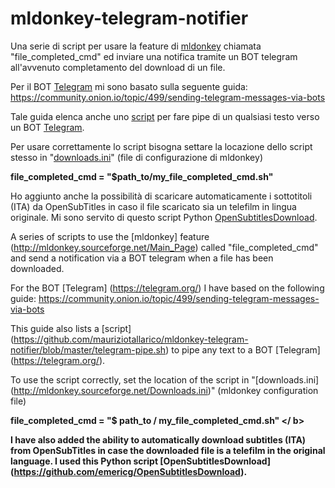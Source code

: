 # mldonkey-telegram-notifier
Una serie di script per usare la feature di [mldonkey]( http://mldonkey.sourceforge.net/Main_Page) chiamata "file_completed_cmd" ed inviare una notifica tramite un BOT telegram all'avvenuto completamento del download di un file.

Per il BOT [Telegram](https://telegram.org/) mi sono basato sulla seguente guida:
https://community.onion.io/topic/499/sending-telegram-messages-via-bots

Tale guida elenca anche uno [script](https://github.com/mauriziotallarico/mldonkey-telegram-notifier/blob/master/telegram-pipe.sh) per fare pipe di un qualsiasi testo verso un BOT
[Telegram](https://telegram.org/).

Per usare correttamente lo script bisogna settare la locazione dello script stesso in 
"[downloads.ini](http://mldonkey.sourceforge.net/Downloads.ini)" (file di configurazione di mldonkey)

<b>file_completed_cmd = "$path_to/my_file_completed_cmd.sh"</b>

Ho aggiunto anche la possibilità di scaricare automaticamente i sottotitoli (ITA) da OpenSubTitles in caso il file scaricato sia un 
telefilm in lingua originale.
Mi sono servito di questo script Python [OpenSubtitlesDownload](https://github.com/emericg/OpenSubtitlesDownload).


A series of scripts to use the [mldonkey] feature (http://mldonkey.sourceforge.net/Main_Page) called "file_completed_cmd" and send a notification via a BOT telegram when a file has been downloaded.

For the BOT [Telegram] (https://telegram.org/) I have based on the following guide:
https://community.onion.io/topic/499/sending-telegram-messages-via-bots

This guide also lists a [script] (https://github.com/mauriziotallarico/mldonkey-telegram-notifier/blob/master/telegram-pipe.sh) to pipe any text to a BOT
[Telegram] (https://telegram.org/).

To use the script correctly, set the location of the script in
"[downloads.ini] (http://mldonkey.sourceforge.net/Downloads.ini)" (mldonkey configuration file)

<b> file_completed_cmd = "$ path_to / my_file_completed_cmd.sh" </ b>

I have also added the ability to automatically download subtitles (ITA) from OpenSubTitles in case the downloaded file is a
telefilm in the original language.
I used this Python script [OpenSubtitlesDownload] (https://github.com/emericg/OpenSubtitlesDownload).
